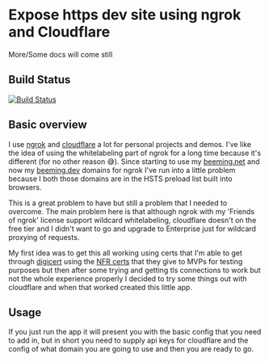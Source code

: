 # Expose https dev site using ngrok and Cloudflare

More/Some docs will come still

## Build Status

[![Build Status](https://dev.azure.com/beeming/github/_apis/build/status/Gordon-Beeming.Expose-https-dev-site-using-ngrok-and-Cloudflare?branchName=master)](https://dev.azure.com/beeming/github/_build/latest?definitionId=25&branchName=master)

## Basic overview

I use [ngrok](https://ngrok.com/) and [cloudflare](https://cloudflare.com/) a lot for personal projects and demos. I've like the idea of using the whitelabeling part of ngrok for a long time because it's different (for no other reason 😅). Since starting to use my [beeming.net](beeming.net) and now my [beeming.dev](beeming.dev) domains for ngrok I've run into a little problem because I both those domains are in the HSTS preload list built into browsers. 

This is a great problem to have but still a problem that I needed to overcome. The main problem here is that although ngrok with my 'Friends of ngrok' license support wildcard whitelabeling, cloudflare doesn't on the free tier and I didn't want to go and upgrade to Enterprise just for wildcard proxying of requests.

My first idea was to get this all working using certs that I'm able to get through [digicert](https://www.digicert.com/) using the [NFR certs](https://www.digicert.com/friends/msmvp/) that they give to MVPs for testing purposes but then after some trying and getting tls connections to work but not the whole experience properly I decided to try some things out with cloudflare and when that worked created this little app.

## Usage

If you just run the app it will present you with the basic config that you need to add in, but in short you need to supply api keys for cloudflare and the config of what domain you are going to use and then you are ready to go.
